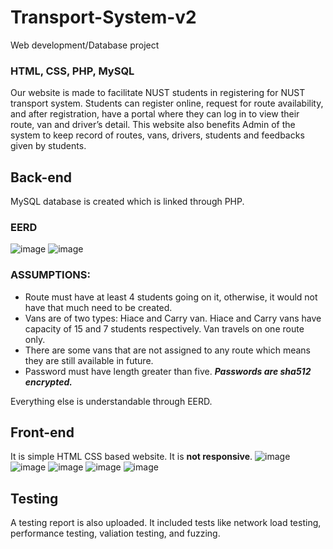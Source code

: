 # Transport-System-v2
Web development/Database project
### HTML, CSS, PHP, MySQL
Our website is made to facilitate NUST students in registering for NUST transport system. Students can register online, request for route availability, and after registration, have a portal where they can log in to view their route, van and driver’s detail. This website also benefits Admin of the system to keep record of routes, vans, drivers, students and feedbacks given by students.
## Back-end
MySQL database is created which is linked through PHP.
### EERD
![image](https://user-images.githubusercontent.com/35191030/59445658-78970300-8e19-11e9-8289-4b9f0a02ed43.png)
![image](https://user-images.githubusercontent.com/35191030/59445853-ca3f8d80-8e19-11e9-98d1-697bef97cfc5.png)
### ASSUMPTIONS:
- Route must have at least 4 students going on it, otherwise, it would not have that much need to be created.
- Vans are of two types: Hiace and Carry van. Hiace and Carry vans have capacity of 15 and 7 students respectively. Van travels on one route only.
- There are some vans that are not assigned to any route which means they are still available in future.
- Password must have length greater than five. **_Passwords are sha512 encrypted._**

Everything else is understandable through EERD.
## Front-end
It is simple HTML CSS based website. It is **not responsive**.
![image](https://user-images.githubusercontent.com/35191030/59446571-32db3a00-8e1b-11e9-83be-36608ea766f5.png)
![image](https://user-images.githubusercontent.com/35191030/59446638-52726280-8e1b-11e9-861f-14a049b9feaa.png)
![image](https://user-images.githubusercontent.com/35191030/59446719-77ff6c00-8e1b-11e9-90ee-814ad084e651.png)
![image](https://user-images.githubusercontent.com/35191030/59446803-9e250c00-8e1b-11e9-8c36-fec0294eaa73.png)
![image](https://user-images.githubusercontent.com/35191030/59449009-b39c3500-8e1f-11e9-806c-ac5e16e47ee8.png)
## Testing
A testing report is also uploaded. It included tests like network load testing, performance testing, valiation testing, and fuzzing.
